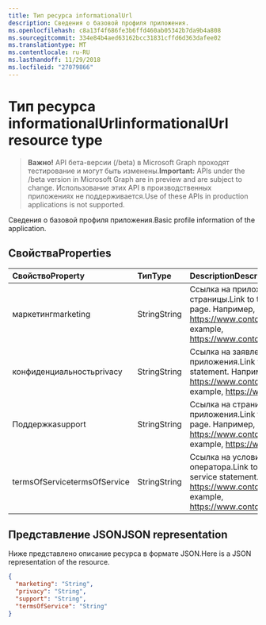 ```yaml
---
title: Тип ресурса informationalUrl
description: Сведения о базовой профиля приложения.
ms.openlocfilehash: c8a13f4f686fe3b6ffd460ab05342b7da9b4a808
ms.sourcegitcommit: 334e84b4aed63162bcc31831cffd6d363dafee02
ms.translationtype: MT
ms.contentlocale: ru-RU
ms.lasthandoff: 11/29/2018
ms.locfileid: "27079866"
---
```

# <a name="informationalurl-resource-type"></a><span data-ttu-id="08317-103">Тип ресурса informationalUrl</span><span class="sxs-lookup"><span data-stu-id="08317-103">informationalUrl resource type</span></span>

> <span data-ttu-id="08317-104">**Важно!** API бета-версии (/beta) в Microsoft Graph проходят тестирование и могут быть изменены.</span><span class="sxs-lookup"><span data-stu-id="08317-104">**Important:** APIs under the /beta version in Microsoft Graph are in preview and are subject to change.</span></span> <span data-ttu-id="08317-105">Использование этих API в производственных приложениях не поддерживается.</span><span class="sxs-lookup"><span data-stu-id="08317-105">Use of these APIs in production applications is not supported.</span></span>

<span data-ttu-id="08317-106">Сведения о базовой профиля приложения.</span><span class="sxs-lookup"><span data-stu-id="08317-106">Basic profile information of the application.</span></span>

## <a name="properties"></a><span data-ttu-id="08317-107">Свойства</span><span class="sxs-lookup"><span data-stu-id="08317-107">Properties</span></span>

| <span data-ttu-id="08317-108">Свойство</span><span class="sxs-lookup"><span data-stu-id="08317-108">Property</span></span> | <span data-ttu-id="08317-109">Тип</span><span class="sxs-lookup"><span data-stu-id="08317-109">Type</span></span> | <span data-ttu-id="08317-110">Description</span><span class="sxs-lookup"><span data-stu-id="08317-110">Description</span></span> |
|:---------------|:--------|:----------|
|<span data-ttu-id="08317-111">маркетинг</span><span class="sxs-lookup"><span data-stu-id="08317-111">marketing</span></span>|<span data-ttu-id="08317-112">String</span><span class="sxs-lookup"><span data-stu-id="08317-112">String</span></span>| <span data-ttu-id="08317-113">Ссылка на приложение маркетинговых страницы.</span><span class="sxs-lookup"><span data-stu-id="08317-113">Link to the application's marketing page.</span></span> <span data-ttu-id="08317-114">Например, https://www.contoso.com/app/marketing</span><span class="sxs-lookup"><span data-stu-id="08317-114">For example, https://www.contoso.com/app/marketing</span></span> |
|<span data-ttu-id="08317-115">конфиденциальность</span><span class="sxs-lookup"><span data-stu-id="08317-115">privacy</span></span>|<span data-ttu-id="08317-116">String</span><span class="sxs-lookup"><span data-stu-id="08317-116">String</span></span>| <span data-ttu-id="08317-117">Ссылка на заявление о конфиденциальности приложения.</span><span class="sxs-lookup"><span data-stu-id="08317-117">Link to the application's privacy statement.</span></span> <span data-ttu-id="08317-118">Например, https://www.contoso.com/app/privacy</span><span class="sxs-lookup"><span data-stu-id="08317-118">For example, https://www.contoso.com/app/privacy</span></span> |
|<span data-ttu-id="08317-119">Поддержка</span><span class="sxs-lookup"><span data-stu-id="08317-119">support</span></span>|<span data-ttu-id="08317-120">String</span><span class="sxs-lookup"><span data-stu-id="08317-120">String</span></span>| <span data-ttu-id="08317-121">Ссылка на страницу поддержки приложения.</span><span class="sxs-lookup"><span data-stu-id="08317-121">Link to the application's support page.</span></span> <span data-ttu-id="08317-122">Например, https://www.contoso.com/app/support</span><span class="sxs-lookup"><span data-stu-id="08317-122">For example, https://www.contoso.com/app/support</span></span> |
|<span data-ttu-id="08317-123">termsOfService</span><span class="sxs-lookup"><span data-stu-id="08317-123">termsOfService</span></span>|<span data-ttu-id="08317-124">String</span><span class="sxs-lookup"><span data-stu-id="08317-124">String</span></span>| <span data-ttu-id="08317-125">Ссылка на условия приложения службы оператора.</span><span class="sxs-lookup"><span data-stu-id="08317-125">Link to the application's terms of service statement.</span></span> <span data-ttu-id="08317-126">Например, https://www.contoso.com/app/termsofservice</span><span class="sxs-lookup"><span data-stu-id="08317-126">For example, https://www.contoso.com/app/termsofservice</span></span> |

## <a name="json-representation"></a><span data-ttu-id="08317-127">Представление JSON</span><span class="sxs-lookup"><span data-stu-id="08317-127">JSON representation</span></span>
<span data-ttu-id="08317-128">Ниже представлено описание ресурса в формате JSON.</span><span class="sxs-lookup"><span data-stu-id="08317-128">Here is a JSON representation of the resource.</span></span>

<!-- {
  "blockType": "resource",
  "optionalProperties": [

  ],
  "@odata.type": "microsoft.graph.informationalUrl"
}-->

```json
{
  "marketing": "String",
  "privacy": "String",
  "support": "String",
  "termsOfService": "String"
}

```


<!-- uuid: 8fcb5dbc-d5aa-4681-8e31-b001d5168d79
2015-10-25 14:57:30 UTC -->
<!-- {
  "type": "#page.annotation",
  "description": "informationalUrl resource",
  "keywords": "",
  "section": "documentation",
  "tocPath": ""
}-->